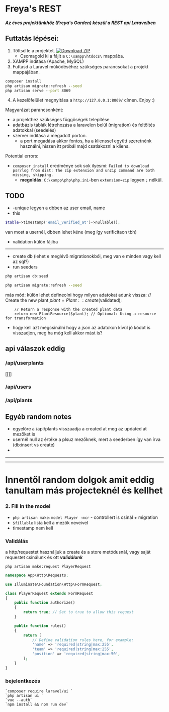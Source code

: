 # Freya's REST

***Az éves projektünkhöz (Freya's Garden) készül a REST api Laravelben***

  
## Futtatás lépései:
1. Töltsd le a projektet. 
 <a href= "https://github.com/cerberus2477/GameManagamentApp/archive/refs/heads/master.zip"><img src="http://img.shields.io/badge/Download_ZIP_green?style=for-the-badge" alt="Download ZIP"></a>
    - Csomagold ki a fájlt a `C:\xampp\htdocs\` mappába.
2. XAMPP indítása (Apache, MySQL)
3. Futtasd a Laravel működéséhez szükséges parancsokat a projekt mappájában.
```cmd
composer install
php artisan migrate:refresh --seed
php artisan serve --port 8069
```
4. A kezelőfelület megnyitása a `http://127.0.0.1:8069/` címen. Enjoy :)


Magyarázat parancsonként:
- a projekthez szükséges függőségek telepítése
- adatbázis táblák létrehozása a laravelen belül (migration) és feltöltés adatokkal (seedelés)
- szerver indítása a megadott porton.
  	- a port megadása akkor fontos, ha a klienssel együtt szeretnénk használni, hiszen itt próbál majd csatlakozni a kliens.

Potential errors:
- `composer install` eredménye sok sok ilyesmi: `Failed to download psr/log from dist: The zip extension and unzip command are both missing, skipping.`
	- **megoldás**: `C:\xampp\php\php.ini`-ben `extension=zip` legyen `;` nélkül.




## TODO
- -unique legyen a dbben az user email, name
- this
```php
$table->timestamp('email_verified_at')->nullable();
``` 
van most a usernél, dbben lehet kéne (meg így verificitaon tbh)

- validation külön fájlba

<hr>

- create db (lehet e meglévő migrationokból, meg van e minden vagy kell az sql?)
- run seeders
```bash
php artisan db:seed
```

```bash
php artisan migrate:refresh --seed
```

más mód: külön lehet defineolni hogy milyen adatokat adunk vissza:
        // Create the new plant
        $plant = Plant::create($validated);

        // Return a response with the created plant data
        return new PlantResource($plant); // Optional: Using a resource for transformation


- hogy kell azt megcsinálni hogy a json az adatokon kívűl jó kódot is visszadjon, meg ha még kell akkor mást is? 

## api válaszok eddig
### /api/userplants
[[]]

### /api/users

### /api/plants



## Egyéb random notes
- egyelőre a /api/plants visszaadja a created at meg az updated at mezőket is
- usernél null az értéke a plsuz mezőknek, mert a seederben így van írva (db:insert vs create)
- 
<hr>
<hr>


# Innentől random dolgok amit eddig tanultam más projecteknél és kellhet

### 2. Fill in the model
- `php artisan make:model Player -mcr` - controllert is csinál + migration
- `$fillable` lista kell a mezők neveivel
- timestamp nem kell

### Validálás
a http/requestet használjuk a create és a store metódusnál, vagy saját requestet csinálunk és ott ***validálunk***

`php artisan make:request PlayerRequest`
  
```php
namespace App\Http\Requests;

use Illuminate\Foundation\Http\FormRequest;

class PlayerRequest extends FormRequest
{
    public function authorize()
    {
        return true; // Set to true to allow this request
    }

    public function rules()
    {
        return [
            // Define validation rules here, for example:
            'name' => 'required|string|max:255',
            'team' => 'required|string|max:255',
            'position' => 'required|string|max:50',
        ];
    }
}

```

### bejelentkezés
	`composer require laravel/ui `
	`php artisan ui `
	`vue --auth`
	`npm install && npm run dev`

